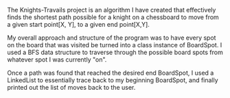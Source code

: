 The Knights-Travails project is an algorithm I have created that effectively finds the shortest path possible for a knight on a chessboard to move from a given start point[X, Y], to a given end point[X,Y]. 

My overall approach and structure of the program was to have every spot on the board that was visited be turned into a class instance of BoardSpot. I used a BFS data structure to traverse through the possible board spots from whatever spot I was currently "on".

Once a path was found that reached the desired end BoardSpot, I used a LinkedList to essentially trace back to my beginning BoardSpot, and finally printed out the list of moves back to the user.
